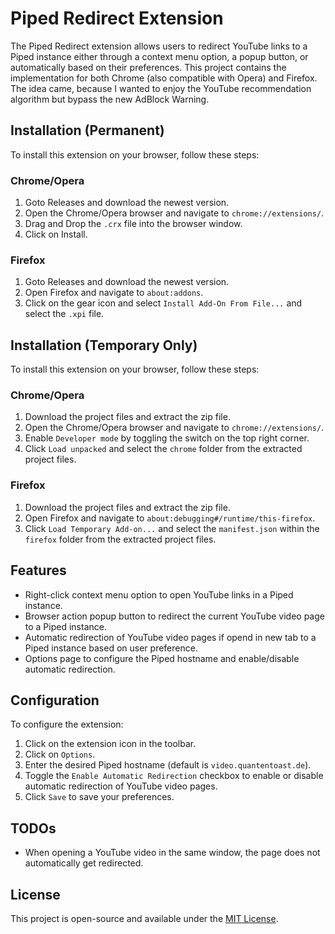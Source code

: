 # Piped Redirect Extension

The Piped Redirect extension allows users to redirect YouTube links to a Piped instance either through a context menu option, a popup button, or automatically based on their preferences. This project contains the implementation for both Chrome (also compatible with Opera) and Firefox.
The idea came, because I wanted to enjoy the YouTube recommendation algorithm but bypass the new AdBlock Warning.

## Installation (Permanent)

To install this extension on your browser, follow these steps:

### Chrome/Opera

1. Goto Releases and download the newest version.
2. Open the Chrome/Opera browser and navigate to `chrome://extensions/`.
3. Drag and Drop the `.crx` file into the browser window.
4. Click on Install.


### Firefox

1. Goto Releases and download the newest version.
2. Open Firefox and navigate to `about:addons`.
3. Click on the gear icon and select `Install Add-On From File...` and select the `.xpi` file.

## Installation (Temporary Only)

To install this extension on your browser, follow these steps:

### Chrome/Opera

1. Download the project files and extract the zip file.
2. Open the Chrome/Opera browser and navigate to `chrome://extensions/`.
3. Enable `Developer mode` by toggling the switch on the top right corner.
4. Click `Load unpacked` and select the `chrome` folder from the extracted project files.

### Firefox

1. Download the project files and extract the zip file.
2. Open Firefox and navigate to `about:debugging#/runtime/this-firefox`.
3. Click `Load Temporary Add-on...` and select the `manifest.json` within the `firefox` folder from the extracted project files.

## Features

- Right-click context menu option to open YouTube links in a Piped instance.
- Browser action popup button to redirect the current YouTube video page to a Piped instance.
- Automatic redirection of YouTube video pages if opend in new tab to a Piped instance based on user preference.
- Options page to configure the Piped hostname and enable/disable automatic redirection.

## Configuration

To configure the extension:

1. Click on the extension icon in the toolbar.
2. Click on `Options`.
3. Enter the desired Piped hostname (default is `video.quantentoast.de`).
4. Toggle the `Enable Automatic Redirection` checkbox to enable or disable automatic redirection of YouTube video pages.
5. Click `Save` to save your preferences.

## TODOs

- When opening a YouTube video in the same window, the page does not automatically get redirected.

## License

This project is open-source and available under the [MIT License](LICENSE).
